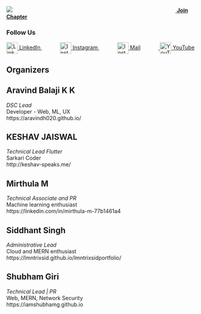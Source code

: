 <img src="https://github.com/dsc-srmrmp/dsc-srmrmp.github.io/blob/master/assets/DSC%20SRM%20IST,%20Ramapuram%20Campus%20Logo%20x1.png?raw=true">
&nbsp;&nbsp;&nbsp;&nbsp;&nbsp;&nbsp;&nbsp;&nbsp;&nbsp;&nbsp;&nbsp;&nbsp;&nbsp;&nbsp;&nbsp;&nbsp;&nbsp;&nbsp;&nbsp;&nbsp;&nbsp;&nbsp;&nbsp;&nbsp;&nbsp;&nbsp;&nbsp;&nbsp;&nbsp;&nbsp;&nbsp;&nbsp;&nbsp;&nbsp;&nbsp;&nbsp;&nbsp;&nbsp;&nbsp;&nbsp;&nbsp;&nbsp;&nbsp;&nbsp;&nbsp;&nbsp;&nbsp;&nbsp;&nbsp;&nbsp;&nbsp;&nbsp;&nbsp;&nbsp;&nbsp;&nbsp;&nbsp;&nbsp;&nbsp;&nbsp;&nbsp;&nbsp;&nbsp;&nbsp;&nbsp;&nbsp;&nbsp;&nbsp;&nbsp;&nbsp;&nbsp;&nbsp;&nbsp;&nbsp;&nbsp;&nbsp;&nbsp;&nbsp;&nbsp;&nbsp;&nbsp;&nbsp;&nbsp;&nbsp;&nbsp;&nbsp;&nbsp;&nbsp;&nbsp;&nbsp;&nbsp;&nbsp;&nbsp;&nbsp;&nbsp;&nbsp;&nbsp;&nbsp;&nbsp;&nbsp;&nbsp;&nbsp;&nbsp;&nbsp;&nbsp;&nbsp;&nbsp;&nbsp;<a href="https://dsc.community.dev/srm-institute-of-science-and-technology-ramapuram/" align="center"> <strong>Join Chapter </strong></a>
  <p> <h3>Follow Us</h3> 
 <a href="https://www.linkedin.com/company/dsc-srm-ramapuram/"><img align="center" alt="LinkedIn" width="30px" height="30" src="https://github.com/TheDudeThatCode/TheDudeThatCode/raw/master/Assets/Linkedin.svg" style="max-width:100%;">&nbsp;LinkedIn </a> &nbsp;&nbsp;&nbsp;&nbsp;&nbsp;&nbsp;&nbsp;&nbsp;&nbsp;&nbsp;&nbsp;&nbsp;<a href="https://www.instagram.com/dscsrm.rmp/"><img align="center" alt="Instagram" width="30px" height="30" src="https://github.com/TheDudeThatCode/TheDudeThatCode/raw/master/Assets/Instagram.svg" style="max-width:100%;">&nbsp;Instagram </a>&nbsp;&nbsp;&nbsp;&nbsp;&nbsp;&nbsp;&nbsp;&nbsp;&nbsp;&nbsp;&nbsp;&nbsp;<a href="mailto:dsc.srmramapuram@gmail.com"><img align="center" alt="Instagram" width="30px" height="30" src="https://github.com/TheDudeThatCode/TheDudeThatCode/blob/master/Assets/Gmail.svg" style="max-width:100%;">&nbsp;Mail</a>&nbsp;&nbsp;&nbsp;&nbsp;&nbsp;&nbsp;&nbsp;&nbsp;&nbsp;&nbsp;&nbsp;&nbsp;<a href="https://youtube.com/channel/UCEym9CYeeSWiMtQwN9YQXOQ"> <img align="center" alt="YouTube" width="30px" height="30" src="https://upload.wikimedia.org/wikipedia/commons/7/72/YouTube_social_white_square_%282017%29.svg" style="max-width:100%;">&nbsp;YouTube</a>
 </p>
  <h2> Organizers </h2>
<h2>Aravind Balaji K K</h2> 
  <p> <i>DSC Lead</i> <br> Developer - Web, ML, UX <br> https://aravindh020.github.io/ </p>

<h2>KESHAV JAISWAL</h2> 
<p> <i>Technical Lead Flutter</i><br> Sarkari Coder<br> http://keshav-speaks.me/ </p>

<h2>Mirthula M</h2> 
<p><i> Technical Associate and PR </i><br> Machine learning enthusiast <br> https://linkedin.com/in/mirthula-m-77b1461a4 </p>

<h2>Siddhant Singh</h2>
<p><i>Administrative Lead</i>  <br> Cloud and MERN enthusiast <br> https://lmntrixsid.github.io/lmntrixsidportfolio/ </p>

<h2>Shubham Giri</h2>
<p><i>Technical Lead | PR</i> <br>Web, MERN, Network Security <br> https://iamshubhamg.github.io</p>
